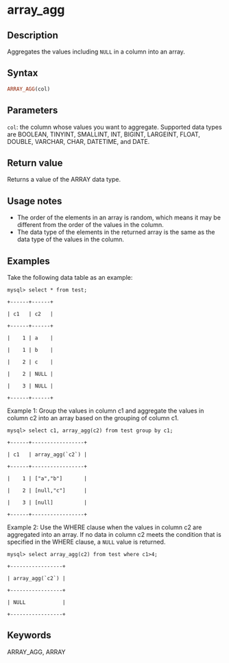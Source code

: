 # array_agg

## Description

Aggregates the values including `NULL` in a column into an array.

## Syntax

```Haskell
ARRAY_AGG(col)
```

## Parameters

`col`: the column whose values you want to aggregate. Supported data types are BOOLEAN, TINYINT, SMALLINT, INT, BIGINT, LARGEINT, FLOAT, DOUBLE, VARCHAR, CHAR, DATETIME, and DATE.

## Return value

Returns a value of the ARRAY data type.

## Usage notes

- The order of the elements in an array is random, which means it may be different from the order of the values in the column.
- The data type of the elements in the returned array is the same as the data type of the values in the column.

## Examples

Take the following data table as an example:

```plaintext
mysql> select * from test;

+------+------+

| c1   | c2   |

+------+------+

|    1 | a    |

|    1 | b    |

|    2 | c    |

|    2 | NULL |

|    3 | NULL |

+------+------+
```

Example 1: Group the values in column c1 and aggregate the values in column c2 into an array based on the grouping of column c1.

```plaintext
mysql> select c1, array_agg(c2) from test group by c1;

+------+-----------------+

| c1   | array_agg(`c2`) |

+------+-----------------+

|    1 | ["a","b"]       |

|    2 | [null,"c"]      |

|    3 | [null]          |

+------+-----------------+
```

Example 2: Use the WHERE clause when the values in column c2 are aggregated into an array. If no data in column c2 meets the condition that is specified in the WHERE clause, a `NULL` value is returned.

```plaintext
mysql> select array_agg(c2) from test where c1>4;

+-----------------+

| array_agg(`c2`) |

+-----------------+

| NULL            |

+-----------------+
```

## Keywords

ARRAY_AGG, ARRAY
